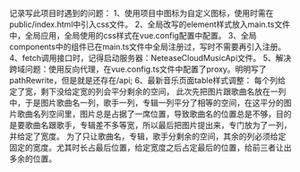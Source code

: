 记录写此项目时遇到的问题：
1、使用项目中图标为自定义图标，使用时需在public/index.html中引入css文件。
2、全局改写的element样式放入main.ts文件中，全局应用，全局使用的css样式在vue.config配置中配置。
3、全局components中的组件已在main.ts文件中全局注册过，写时不需要再引入注册。
4、fetch调用接口时，记得启动服务器：NeteaseCloudMusicApi文件。
5、解决跨域问题：使用反向代理，在vue.config.ts文件中配置了proxy。明明写了pathRewrite，但是就是还存在/api;
6、最新音乐页面table样式调整：
   每个列给定了宽，剩下没给定宽的列会平分剩余的空间，
   此次先把图片跟歌曲名放在一列中，于是图片歌曲名一列，歌手一列，专辑一列平分了相等的空间，在这平分的图片歌曲名列空间里，图片总是占据了一席位置，导致歌曲名的位置总是不够，目的是要歌曲名跟歌手，专辑差不多等宽，所以最后把图片提出来，专门放为了一列，并给定了宽度。
   为了只让歌曲名，专辑，歌手分剩余的空间，其余的列必须给定固定的宽度。尤其时长占最后位置，给定宽度之后占定最后的位置，给前三者让出多余的位置。
